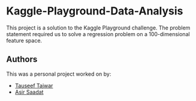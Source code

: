 # Kaggle-Playground-Data-Analysis

This project is a solution to the Kaggle Playground challenge. The problem statement required us to solve a regression problem on a 100-dimensional
feature space. 


## Authors
This was a personal project worked on by: 
- [Tauseef Tajwar](https://github.com/tauseef09)
- [Asir Saadat](https://github.com/Asir-Saadat)
